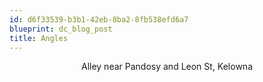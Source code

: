 ```yaml
---
id: d6f33539-b3b1-42eb-8ba2-8fb538efd6a7
blueprint: dc_blog_post
title: Angles
---
```

<div class="pp_items">
<div class="pp_item"><img class="aligncenter" style="max-width:100%;" src="http://static.pixelpipe.com/fb338279-d7b2-4b80-9033-4c46a7f82fae_b.jpg" alt="" /></div>
<div class="pp_item" style="text-align:center;">Alley near Pandosy and Leon St, Kelowna</div>
</div>